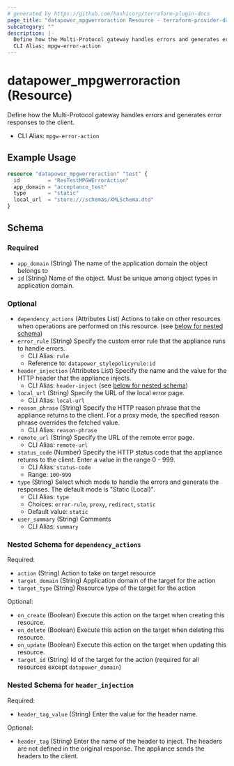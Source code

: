 ```yaml
---
# generated by https://github.com/hashicorp/terraform-plugin-docs
page_title: "datapower_mpgwerroraction Resource - terraform-provider-datapower"
subcategory: ""
description: |-
  Define how the Multi-Protocol gateway handles errors and generates error responses to the client.
  CLI Alias: mpgw-error-action
---
```


# datapower_mpgwerroraction (Resource)

Define how the Multi-Protocol gateway handles errors and generates error responses to the client.
  - CLI Alias: `mpgw-error-action`

## Example Usage

```terraform
resource "datapower_mpgwerroraction" "test" {
  id         = "ResTestMPGWErrorAction"
  app_domain = "acceptance_test"
  type       = "static"
  local_url  = "store:///schemas/XMLSchema.dtd"
}
```

<!-- schema generated by tfplugindocs -->
## Schema

### Required

- `app_domain` (String) The name of the application domain the object belongs to
- `id` (String) Name of the object. Must be unique among object types in application domain.

### Optional

- `dependency_actions` (Attributes List) Actions to take on other resources when operations are performed on this resource. (see [below for nested schema](#nestedatt--dependency_actions))
- `error_rule` (String) Specify the custom error rule that the appliance runs to handle errors.
  - CLI Alias: `rule`
  - Reference to: `datapower_stylepolicyrule:id`
- `header_injection` (Attributes List) Specify the name and the value for the HTTP header that the appliance injects.
  - CLI Alias: `header-inject` (see [below for nested schema](#nestedatt--header_injection))
- `local_url` (String) Specify the URL of the local error page.
  - CLI Alias: `local-url`
- `reason_phrase` (String) Specify the HTTP reason phrase that the appliance returns to the client. For a proxy mode, the specified reason phrase overrides the fetched value.
  - CLI Alias: `reason-phrase`
- `remote_url` (String) Specify the URL of the remote error page.
  - CLI Alias: `remote-url`
- `status_code` (Number) Specify the HTTP status code that the appliance returns to the client. Enter a value in the range 0 - 999.
  - CLI Alias: `status-code`
  - Range: `100`-`999`
- `type` (String) Select which mode to handle the errors and generate the responses. The default mode is "Static (Local)".
  - CLI Alias: `type`
  - Choices: `error-rule`, `proxy`, `redirect`, `static`
  - Default value: `static`
- `user_summary` (String) Comments
  - CLI Alias: `summary`

<a id="nestedatt--dependency_actions"></a>
### Nested Schema for `dependency_actions`

Required:

- `action` (String) Action to take on target resource
- `target_domain` (String) Application domain of the target for the action
- `target_type` (String) Resource type of the target for the action

Optional:

- `on_create` (Boolean) Execute this action on the target when creating this resource.
- `on_delete` (Boolean) Execute this action on the target when deleting this resource.
- `on_update` (Boolean) Execute this action on the target when updating this resource.
- `target_id` (String) Id of the target for the action (required for all resources except `datapower_domain`)


<a id="nestedatt--header_injection"></a>
### Nested Schema for `header_injection`

Required:

- `header_tag_value` (String) Enter the value for the header name.

Optional:

- `header_tag` (String) Enter the name of the header to inject. The headers are not defined in the original response. The appliance sends the headers to the client.
